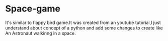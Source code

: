 # Space-game
It's similar to flappy bird game.It was created from an youtube tutorial,I just understand about concept of a python and add some changes  to create like An Astronaut walkinng in a space.

